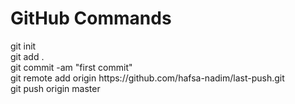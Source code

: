 <h1> GitHub Commands </h1>
git init <br>
git add . <br>
git commit -am "first commit" <br>
git remote add origin https://github.com/hafsa-nadim/last-push.git <br>
git push origin master <br>
